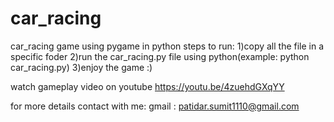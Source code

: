 # car_racing
car_racing game using pygame in python
steps to run:
1)copy all the file in a specific foder
2)run the car_racing.py file using python(example: python car_racing.py)
3)enjoy the game :)

watch gameplay video on youtube
https://youtu.be/4zuehdGXqYY

for more details contact with me:
gmail : patidar.sumit1110@gmail.com
